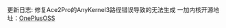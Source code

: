更新日志:
修复Ace2Pro的AnyKernel3路径错误导致的无法生成
一加内核开源地址：[OnePlusOSS](https://github.com/OnePlusOSS/kernel_manifest)


